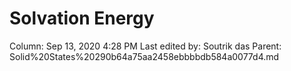 # Solvation Energy

Column: Sep 13, 2020 4:28 PM
Last edited by: Soutrik das
Parent: Solid%20States%20290b64a75aa2458ebbbbdb584a0077d4.md